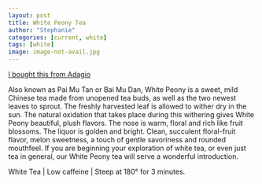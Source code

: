 ```yaml
---
layout: post
title: White Peony Tea
author: "Stephanie"
categories: [current, white]
tags: [white]
image: image-not-avail.jpg
---
```



[I bought this from Adagio](https://www.adagio.com/white/white_peony.html)


Also known as Pai Mu Tan or Bai Mu Dan, White Peony is a sweet, mild Chinese tea made from unopened tea buds, as well as the two newest leaves to sprout. The freshly harvested leaf is allowed to wither dry in the sun. The natural oxidation that takes place during this withering gives White Peony beautiful, plush flavors. The nose is warm, floral and rich like fruit blossoms. The liquor is golden and bright. Clean, succulent floral-fruit flavor, melon sweetness, a touch of gentle savoriness and rounded mouthfeel. If you are beginning your exploration of white tea, or even just tea in general, our White Peony tea will serve a wonderful introduction.

White Tea | Low caffeine | Steep at 180° for 3 minutes.
